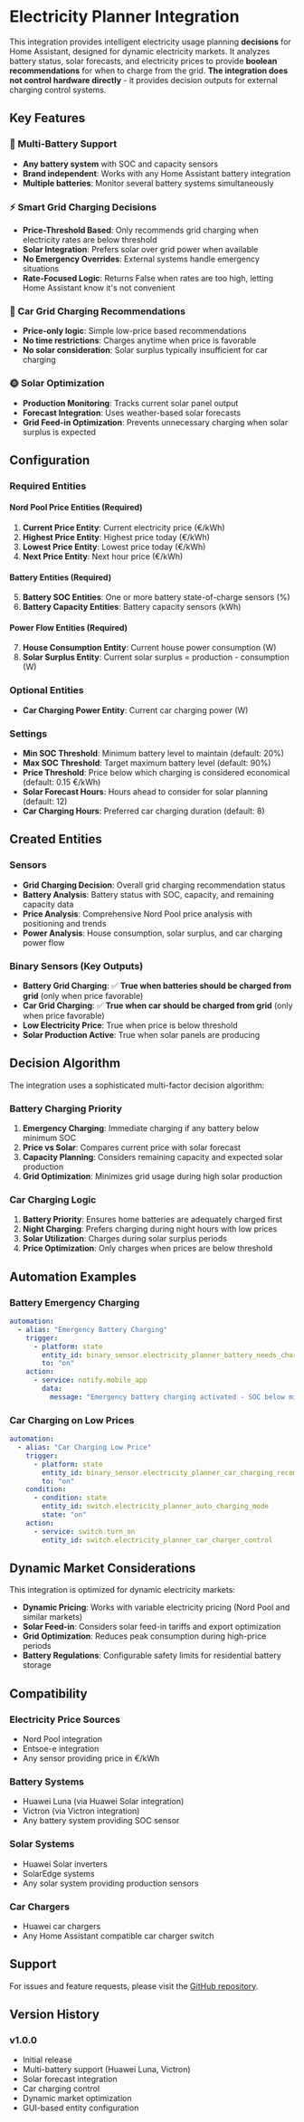 # Electricity Planner Integration

This integration provides intelligent electricity usage planning **decisions** for Home Assistant, designed for dynamic electricity markets. It analyzes battery status, solar forecasts, and electricity prices to provide **boolean recommendations** for when to charge from the grid. **The integration does not control hardware directly** - it provides decision outputs for external charging control systems.

## Key Features

### 🔋 Multi-Battery Support
- **Any battery system** with SOC and capacity sensors
- **Brand independent**: Works with any Home Assistant battery integration
- **Multiple batteries**: Monitor several battery systems simultaneously

### ⚡ Smart Grid Charging Decisions
- **Price-Threshold Based**: Only recommends grid charging when electricity rates are below threshold
- **Solar Integration**: Prefers solar over grid power when available
- **No Emergency Overrides**: External systems handle emergency situations
- **Rate-Focused Logic**: Returns False when rates are too high, letting Home Assistant know it's not convenient

### 🚗 Car Grid Charging Recommendations
- **Price-only logic**: Simple low-price based recommendations
- **No time restrictions**: Charges anytime when price is favorable
- **No solar consideration**: Solar surplus typically insufficient for car charging

### 🌞 Solar Optimization
- **Production Monitoring**: Tracks current solar panel output
- **Forecast Integration**: Uses weather-based solar forecasts
- **Grid Feed-in Optimization**: Prevents unnecessary charging when solar surplus is expected

## Configuration

### Required Entities

#### Nord Pool Price Entities (Required)
1. **Current Price Entity**: Current electricity price (€/kWh)
2. **Highest Price Entity**: Highest price today (€/kWh) 
3. **Lowest Price Entity**: Lowest price today (€/kWh)
4. **Next Price Entity**: Next hour price (€/kWh)

#### Battery Entities (Required)
5. **Battery SOC Entities**: One or more battery state-of-charge sensors (%)
6. **Battery Capacity Entities**: Battery capacity sensors (kWh)

#### Power Flow Entities (Required)  
7. **House Consumption Entity**: Current house power consumption (W)
8. **Solar Surplus Entity**: Current solar surplus = production - consumption (W)

### Optional Entities
- **Car Charging Power Entity**: Current car charging power (W)

### Settings
- **Min SOC Threshold**: Minimum battery level to maintain (default: 20%)
- **Max SOC Threshold**: Target maximum battery level (default: 90%)
- **Price Threshold**: Price below which charging is considered economical (default: 0.15 €/kWh)
- **Solar Forecast Hours**: Hours ahead to consider for solar planning (default: 12)
- **Car Charging Hours**: Preferred car charging duration (default: 8)

## Created Entities

### Sensors
- **Grid Charging Decision**: Overall grid charging recommendation status
- **Battery Analysis**: Battery status with SOC, capacity, and remaining capacity data
- **Price Analysis**: Comprehensive Nord Pool price analysis with positioning and trends
- **Power Analysis**: House consumption, solar surplus, and car charging power flow

### Binary Sensors (Key Outputs)
- **Battery Grid Charging**: ✅ **True when batteries should be charged from grid** (only when price favorable)
- **Car Grid Charging**: ✅ **True when car should be charged from grid** (only when price favorable)
- **Low Electricity Price**: True when price is below threshold
- **Solar Production Active**: True when solar panels are producing

## Decision Algorithm

The integration uses a sophisticated multi-factor decision algorithm:

### Battery Charging Priority
1. **Emergency Charging**: Immediate charging if any battery below minimum SOC
2. **Price vs Solar**: Compares current price with solar forecast
3. **Capacity Planning**: Considers remaining capacity and expected solar production
4. **Grid Optimization**: Minimizes grid usage during high solar production

### Car Charging Logic
1. **Battery Priority**: Ensures home batteries are adequately charged first
2. **Night Charging**: Prefers charging during night hours with low prices
3. **Solar Utilization**: Charges during solar surplus periods
4. **Price Optimization**: Only charges when prices are below threshold

## Automation Examples

### Battery Emergency Charging
```yaml
automation:
  - alias: "Emergency Battery Charging"
    trigger:
      - platform: state
        entity_id: binary_sensor.electricity_planner_battery_needs_charging
        to: "on"
    action:
      - service: notify.mobile_app
        data:
          message: "Emergency battery charging activated - SOC below minimum threshold"
```

### Car Charging on Low Prices
```yaml
automation:
  - alias: "Car Charging Low Price"
    trigger:
      - platform: state
        entity_id: binary_sensor.electricity_planner_car_charging_recommended
        to: "on"
    condition:
      - condition: state
        entity_id: switch.electricity_planner_auto_charging_mode
        state: "on"
    action:
      - service: switch.turn_on
        entity_id: switch.electricity_planner_car_charger_control
```

## Dynamic Market Considerations

This integration is optimized for dynamic electricity markets:
- **Dynamic Pricing**: Works with variable electricity pricing (Nord Pool and similar markets)
- **Solar Feed-in**: Considers solar feed-in tariffs and export optimization
- **Grid Optimization**: Reduces peak consumption during high-price periods
- **Battery Regulations**: Configurable safety limits for residential battery storage

## Compatibility

### Electricity Price Sources
- Nord Pool integration
- Entsoe-e integration  
- Any sensor providing price in €/kWh

### Battery Systems
- Huawei Luna (via Huawei Solar integration)
- Victron (via Victron integration)
- Any battery system providing SOC sensor

### Solar Systems
- Huawei Solar inverters
- SolarEdge systems
- Any solar system providing production sensors

### Car Chargers
- Huawei car chargers
- Any Home Assistant compatible car charger switch

## Support

For issues and feature requests, please visit the [GitHub repository](https://github.com/emavap/electricity_planner).

## Version History

### v1.0.0
- Initial release
- Multi-battery support (Huawei Luna, Victron)
- Solar forecast integration
- Car charging control
- Dynamic market optimization
- GUI-based entity configuration